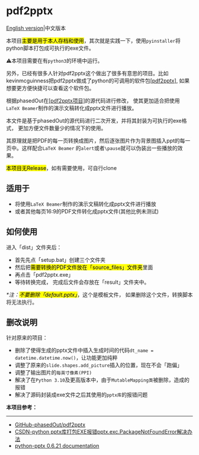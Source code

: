 # pdf2pptx
[English version](readme.md)|中文版本

本项目<mark>主要是用于本人存档和使用</mark>，其次就是实践一下，使用```pyinstaller```将python脚本打包成可执行的exe文件。

:warning:本项目需要在有```python3```的环境中运行。

另外，已经有很多人针对pdf2pptx这个做出了很多有意思的项目。比如kevinmcguinness把pdf2pptx做成了python的可调用的软件包[[pdf2pptx]](https://github.com/kevinmcguinness/pdf2pptx),
如果想要更方便快捷可以查看这个软件包。

根据phasedOut在[[pdf2pptx项目]](https://github.com/phasedOut/pdf2pptx)的源代码进行修改，
使其更加适合把使用```LaTeX Beamer```制作的演示文稿转化成pptx文件进行播放。

本文件是基于phasedOut的源代码进行二次开发，并将其封装为可执行的exe格式，
更加方便文件数量少的情况下的使用。

其原理就是把PDF的每一页转换成图片，然后逐张图片作为背景图插入ppt的每一页中。这样配合```LaTeX Beamer```
的```alert```或者```\pause```就可以伪装出一些播放的效果。

<mark>本项目无Release</mark>，如有需要使用，可自行clone

## 适用于
* 将使用```LaTeX Beamer```制作的演示文稿转化成pptx文件进行播放
* 或者其他每页16:9的PDF文件转化成pptx文件(其他比例未测试)


## 如何使用
进入「dist」文件夹后：
* 首先先点「setup.bat」创建三个文件夹
* 然后把<mark>需要转换的PDF文件放在「source_files」文件夹</mark>里面
* 再点击「pdf2pptx.exe」
* 等待转换完成， 完成后文件会存放在「result」文件夹中。

_*注：<mark>不要删除「default.pptx」</mark>_，这个是模板文件，
如果删除这个文件，转换脚本将无法执行。

## 删改说明
针对原来的项目：
* 删除了使得生成的pptx文件中插入生成时间的代码```dt_name = datetime.datetime.now()```，让功能更加纯粹
* 调整了原来的```slide.shapes.add_picture```插入的位置，现在不会「跑偏」
* 调整了输出图片的```每英寸像素(PPI)```
* 解决了在```Python 3.10```及更高版本中，由于```MutableMapping类```被删除，造成的报错
* 解决了源码封装成exe文件之后其使用的```pptx库```的报错问题

[//]: # ( :warning: )

[//]: # (<br>Please note that the English translation is done by Google Translate, please refer to the Chinese version.)

[//]: # (<br>请注意，英文翻译是由谷歌翻译进行的，请以中文版为准。)

**本项目参考：**
***
* [GitHub-phasedOut/pdf2pptx](https://github.com/phasedOut/pdf2pptx)
* [CSDN-python pptx库打包EXE报错pptx.exc.PackageNotFoundError解决办法](https://blog.csdn.net/weixin_54693379/article/details/128072858)
* [python-pptx 0.6.21 documentation](https://python-pptx.readthedocs.io/en/latest/api/shapes.html)
